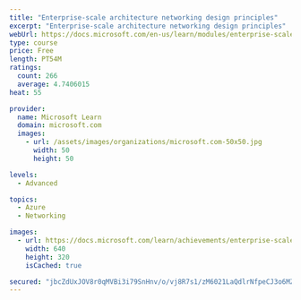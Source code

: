```yaml
---
title: "Enterprise-scale architecture networking design principles"
excerpt: "Enterprise-scale architecture networking design principles"
webUrl: https://docs.microsoft.com/en-us/learn/modules/enterprise-scale-networking/
type: course
price: Free
length: PT54M
ratings:
  count: 266
  average: 4.7406015
heat: 55

provider:
  name: Microsoft Learn
  domain: microsoft.com
  images:
    - url: /assets/images/organizations/microsoft.com-50x50.jpg
      width: 50
      height: 50

levels:
  - Advanced

topics:
  - Azure
  - Networking

images:
  - url: https://docs.microsoft.com/learn/achievements/enterprise-scale-networking-social.png
    width: 640
    height: 320
    isCached: true

secured: "jbcZdUxJOV8r0qMVBi3i79SnHnv/o/vj8R7s1/zM6021LaQdlrNfpeCJ3o6MZqKEWZe8LlSZzTVrUBfmjF54wZRM4j8vKlgnRv2YzS/4cF7MjJgk6InSvfc6CM5gNnLvfneLBGh+2R/2xr4Gtvf6MiQ5v/BY32KefsDMr3Kw4LljhN8gRL0miu94g1r/d/GzZEshPwQSKDbe6LRihZvJkZtRH9f4xGrRJASj5wtamfx1rE7Ef00qvKb5EuXmMwtetNgrRqRKmxX2N43cimbnZoHkOS6dzLmsZN1XrcxLDrNWxHgsP9SIuAhREEL0kOn2GyFENblnhJ1ocR8mb/DnFJ1ynPeXCU8YU3wu5LMvXlwJ4dyM6+Rf5zXcN6pbdubA/9zkR4Eng0MJXl0fsFXeoYn9Kv5A5W0N0n9qoaZ17i8=;e9O0WFPfVd0dvdJ19iRFmw=="
---
```


